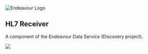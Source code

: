 ![Endeavour Logo](http://www.endeavourhealth.org/github/logo-text-left-cropped.png)

## HL7 Receiver

A component of the Endeavour Data Service (Discovery project).

<img src="https://docs.google.com/drawings/d/1LoxFU3b6AEOC2CzNo_xEEOkwzaY0DvU-nsDf3Lj2PQo/pub?w=1440&h=1080">

